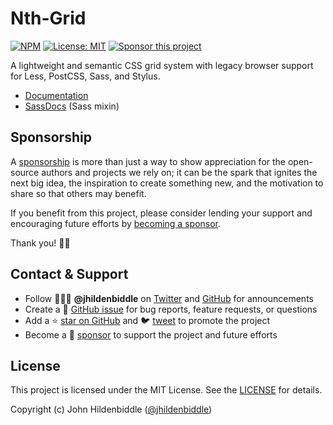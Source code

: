 # Nth-Grid

[![NPM](https://img.shields.io/npm/v/nth-grid.svg?style=flat-square)](https://www.npmjs.com/package/nth-grid)
[![License: MIT](https://img.shields.io/badge/License-MIT-yellow.svg?style=flat-square)](https://github.com/jhildenbiddle/nth-grid/blob/master/LICENSE)
[![Sponsor this project](https://img.shields.io/static/v1?style=flat-square&label=Sponsor&message=%E2%9D%A4&logo=GitHub&color=%23fe8e86)](https://github.com/sponsors/jhildenbiddle)

A lightweight and semantic CSS grid system with legacy browser support for Less, PostCSS, Sass, and Stylus.

- [Documentation](https://jhildenbiddle.github.io/nth-grid/)
- [SassDocs](https://jhildenbiddle.github.io/nth-grid/sassdoc) (Sass mixin)

## Sponsorship

A [sponsorship](https://github.com/sponsors/jhildenbiddle) is more than just a way to show appreciation for the open-source authors and projects we rely on; it can be the spark that ignites the next big idea, the inspiration to create something new, and the motivation to share so that others may benefit.

If you benefit from this project, please consider lending your support and encouraging future efforts by [becoming a sponsor](https://github.com/sponsors/jhildenbiddle).

Thank you! 🙏🏻

## Contact & Support

- Follow 👨🏻‍💻 **@jhildenbiddle** on [Twitter](https://twitter.com/jhildenbiddle) and [GitHub](https://github.com/jhildenbiddle) for announcements
- Create a 💬 [GitHub issue](https://github.com/jhildenbiddle/nth-grid/issues) for bug reports, feature requests, or questions
- Add a ⭐️ [star on GitHub](https://github.com/jhildenbiddle/nth-grid) and 🐦 [tweet](https://twitter.com/intent/tweet?url=https%3A%2F%2Fgithub.com%2Fjhildenbiddle%2Fnth-grid&hashtags=developers,frontend,css,less,postcss,sass,scss) to promote the project
- Become a 💖 [sponsor](https://github.com/sponsors/jhildenbiddle) to support the project and future efforts

## License

This project is licensed under the MIT License. See the [LICENSE](https://github.com/jhildenbiddle/nth-grid/blob/master/LICENSE) for details.

Copyright (c) John Hildenbiddle ([@jhildenbiddle](https://twitter.com/jhildenbiddle))

